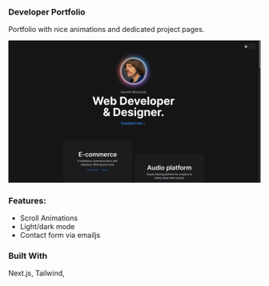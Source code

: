 ### Developer Portfolio

Portfolio with nice animations and dedicated project pages.

![Screenshot](https://raw.githubusercontent.com/TheBoringBOT/developer-portfolio/main/screenshot.png)

### Features:

- Scroll Animations
- Light/dark mode
- Contact form via emailjs

### Built With

Next.js, Tailwind,
